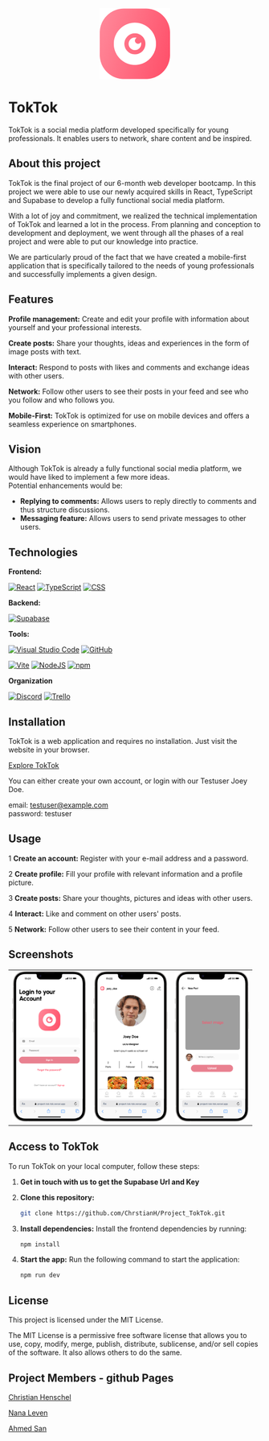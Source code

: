 <img src="images_readme/Logo.png" style="display: block; margin-left: auto; margin-right: auto; width: 140;">

# TokTok

TokTok is a social media platform developed specifically for young professionals. It enables users to network, share content and be inspired.

## About this project

TokTok is the final project of our 6-month web developer bootcamp. In this project we were able to use our newly acquired skills in React, TypeScript and Supabase to develop a fully functional social media platform.

With a lot of joy and commitment, we realized the technical implementation of TokTok and learned a lot in the process. From planning and conception to development and deployment, we went through all the phases of a real project and were able to put our knowledge into practice.

We are particularly proud of the fact that we have created a mobile-first application that is specifically tailored to the needs of young professionals and successfully implements a given design.

## Features

**Profile management:** Create and edit your profile with information about yourself and your professional interests.

**Create posts:** Share your thoughts, ideas and experiences in the form of image posts with text.

**Interact:** Respond to posts with likes and comments and exchange ideas with other users.

**Network:** Follow other users to see their posts in your feed and see who you follow and who follows you.

**Mobile-First:** TokTok is optimized for use on mobile devices and offers a seamless experience on smartphones.

## Vision

Although TokTok is already a fully functional social media platform, we would have liked to implement a few more ideas. <br>
Potential enhancements would be:

- **Replying to comments:** Allows users to reply directly to comments and thus structure discussions.
- **Messaging feature:** Allows users to send private messages to other users.

## Technologies

**Frontend:**

[![React](https://img.shields.io/badge/React-%2320232a.svg?logo=react&logoColor=%2361DAFB)](#)
[![TypeScript](https://img.shields.io/badge/TypeScript-3178C6?logo=typescript&logoColor=fff)](#)
[![CSS](https://img.shields.io/badge/CSS-1572B6?logo=css3&logoColor=fff)](#)

**Backend:**

[![Supabase](https://img.shields.io/badge/Supabase-3FCF8E?logo=supabase&logoColor=fff)](#)

**Tools:**

[![Visual Studio Code](https://custom-icon-badges.demolab.com/badge/Visual%20Studio%20Code-0078d7.svg?logo=vsc&logoColor=white)](#)
[![GitHub](https://img.shields.io/badge/GitHub-%23121011.svg?logo=github&logoColor=white)](#)

[![Vite](https://img.shields.io/badge/Vite-646CFF?logo=vite&logoColor=fff)](#)
[![NodeJS](https://img.shields.io/badge/Node.js-6DA55F?logo=node.js&logoColor=white)](#)
[![npm](https://img.shields.io/badge/npm-CB3837?logo=npm&logoColor=fff)](#)

**Organization**

[![Discord](https://img.shields.io/badge/Discord-%235865F2.svg?&logo=discord&logoColor=white)](#)
[![Trello](https://img.shields.io/badge/Trello-0052CC?logo=trello&logoColor=fff)](#)

## Installation

TokTok is a web application and requires no installation. Just visit the website in your browser.

[Explore TokTok](https://project-tok-tok.vercel.app/)

You can either create your own account, or login with our Testuser Joey Doe.

email: testuser@example.com
<br>
password: testuser

## Usage

1 **Create an account:** Register with your e-mail address and a password.

2 **Create profile:** Fill your profile with relevant information and a profile picture.

3 **Create posts:** Share your thoughts, pictures and ideas with other users.

4 **Interact:** Like and comment on other users' posts.

5 **Network:** Follow other users to see their content in your feed.

## Screenshots

<table align="center">
  <tr>
    <td><img src="images_readme/login.png" height="300"></td>
    <td><img src="images_readme/userprofile.png" height="300"></td>
    <td><img src="images_readme/newpost.png" height="300"></td>
  </tr>
</table>

## Access to TokTok

To run TokTok on your local computer, follow these steps:

1. **Get in touch with us to get the Supabase Url and Key**

2. **Clone this repository:**

   ```bash
   git clone https://github.com/ChrstianH/Project_TokTok.git
   ```

3. **Install dependencies:**
   Install the frontend dependencies by running:

   ```bash
   npm install
   ```

4. **Start the app:**
   Run the following command to start the application:
   ```bash
   npm run dev
   ```

## License

This project is licensed under the MIT License.

The MIT License is a permissive free software license that allows you to use, copy, modify, merge, publish, distribute, sublicense, and/or sell copies of the software. It also allows others to do the same.

## Project Members - github Pages

[Christian Henschel](https://github.com/ChrstianH)

[Nana Leven](https://github.com/Nana7782)

[Ahmed San](https://github.com/snahmd)
